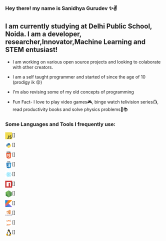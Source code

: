 ### Hey there! my name is Sanidhya Gurudev ✨✌

## I am currently studying at Delhi Public School, Noida. I am a developer, researcher,Innovator,Machine Learning and STEM entusiast!

- I am working on various open source projects and looking to colaborate with other creators.

- I am a self taught programmer and started of since the age of 10 (prodigy ik 😜)
- I'm also revising some of my old concepts of programming
- Fun Fact- I love to play video games🎮, binge watch telivision series📺, read productivity books and solve physics problems🔭📚 

### Some Languages and Tools I frequently use:

[<img align = "left" alt="Javascript" width="22px" src="https://raw.githubusercontent.com/github/explore/80688e429a7d4ef2fca1e82350fe8e3517d3494d/topics/javascript/javascript.png">]

[<img align = "left" alt = "Python" width = "22px" src = "https://raw.githubusercontent.com/github/explore/80688e429a7d4ef2fca1e82350fe8e3517d3494d/topics/python/python.png">]

[<img align = "left" alt = "HTML5" width = "22px" src = "https://raw.githubusercontent.com/github/explore/80688e429a7d4ef2fca1e82350fe8e3517d3494d/topics/html/html.png">]

[<img align = "left" alt = "CSS3" width = "22px" src = "https://raw.githubusercontent.com/github/explore/80688e429a7d4ef2fca1e82350fe8e3517d3494d/topics/css/css.png">]

[<img align = "left" alt = "React" width = "22px"  src = "https://raw.githubusercontent.com/github/explore/80688e429a7d4ef2fca1e82350fe8e3517d3494d/topics/react/react.png">]

[<img align ="left" alt="NPM.js" width="22px" src = "https://raw.githubusercontent.com/github/explore/80688e429a7d4ef2fca1e82350fe8e3517d3494d/topics/npm/npm.png">]

[<img align ="left" alt = "Node.js" width = "22px" src = "https://raw.githubusercontent.com/github/explore/80688e429a7d4ef2fca1e82350fe8e3517d3494d/topics/nodejs/nodejs.png">]

[<img align = "left" alt = "Kotlin" width="22px" src = "https://raw.githubusercontent.com/github/explore/80688e429a7d4ef2fca1e82350fe8e3517d3494d/topics/kotlin/kotlin.png">]

[<img align = "left" alt = "Visual Studio Code" width="22px" src = "https://raw.githubusercontent.com/viatsko/awesome-vscode/master/awesome-vscode-logo.png">]

[<img align = "left" alt = "Jupyter Notebook" width="22px" src = "https://raw.githubusercontent.com/github/explore/80688e429a7d4ef2fca1e82350fe8e3517d3494d/topics/jupyter-notebook/jupyter-notebook.png">]

[<img align = "left" alt = "linux" width="22px" src = "https://raw.githubusercontent.com/github/explore/80688e429a7d4ef2fca1e82350fe8e3517d3494d/topics/linux/linux.png" >]
